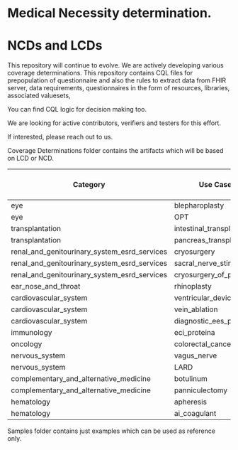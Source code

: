 # Medical Necessity determination.
# NCDs and LCDs

This repository will continue to evolve. We are actively developing various coverage determinations. This repository contains CQL files for prepopulation of questionnaire and also the rules to extract data from FHIR server, data requirements, questionnaires in the form of resources, libraries, associated valuesets, 

You can find CQL logic for decision making too.

We are looking for active contributors, verifiers and testers for this effort.

If interested, please reach out to us. 

Coverage Determinations folder contains the artifacts which will be based on LCD or NCD.

Category|Use Case|NCD|No of LCDs
--------|--------|---|----------
eye|blepharoplasty
eye|OPT
transplantation|intestinal_transplant
transplantation|pancreas_transplant
renal_and_genitourinary_system_esrd_services|cryosurgery
renal_and_genitourinary_system_esrd_services|sacral_nerve_stimulation
renal_and_genitourinary_system_esrd_services|cryosurgery_of_prostate
ear_nose_and_throat|rhinoplasty
cardiovascular_system|ventricular_devices
cardiovascular_system|vein_ablation
cardiovascular_system|diagnostic_ees_pacing
immunology|eci_proteina
oncology|colorectal_cancer
nervous_system|vagus_nerve
nervous_system|LARD
complementary_and_alternative_medicine|botulinum
complementary_and_alternative_medicine|panniculectomy
hematology|apheresis
hematology|ai_coagulant


Samples folder contains just examples which can be used as reference only.
